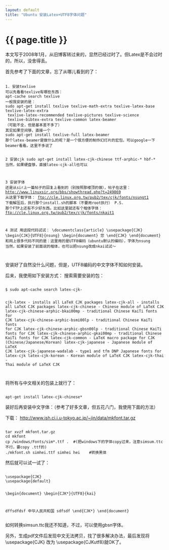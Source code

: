 ```yaml
---
layout: default
title: "Ubuntu 安装Latex+UTF8字体问题"
---
```


# {{ page.title }}

本文写于2008年1月，从旧博客转过来的，显然已经过时了。但Latex是不会过时的，所以，没舍得丢。

首先参考了下面的文章，忘了从哪儿看到的了：

<code>
1. 安装texlive
可以先看看texlive有哪些东西：
apt-cache search texlive
一般我安装的是：
sudo apt-get install texlive texlive-math-extra texlive-latex-base texlive-latex-extra
 texlive-latex-recommended texlive-pictures texlive-science
 texlive-bibtex-extra texlive-common latex-beamer
（可能不全，但是基本差不多了）
其实如果空间够，直接一个
sudo apt-get install texlive-full latex-beamer
那个latex-beamer是做什么的呢？是一个很方便的制作幻灯片的宏包，可以google一下beamer看看。这里不多说了

2 安装cjk
sudo apt-get install latex-cjk-chinese ttf-arphic-* hbf-*
当然，如果硬盘够，直接latex-cjk-all也可以

3 安装字体
还是从sir上一篇帖子的回复上看到的（别按照那楼顶的做），帖子在这里：
http://www.linuxsir.org/bbs/showthread.php?t=249869
从这里下载字体：
ftp://cle.linux.org.tw/pub2/tex/cjk/fonts/nsungt1
下载解压后，执行那个install.sh的脚本（不要用root执行）
P.S. 那个FTP上还有不少好东西。比如这里就还有个楷体字体：
ftp://cle.linux.org.tw/pub2/tex/cjk/fonts/nkait1

4 测试
用这段代码试试：
\documentclass{article}
\usepackage{CJK}
\begin{CJK}{UTF8}{nsung}
\begin{document}
您
\end{CJK}
\end{document}
和网上很多代码不同的是：这里用的是UTF8编码（ubuntu默认的编码），字体为nsung
当然，如果安装了前面说的楷体，也可以把nsung改成nkai试试～

</code>

安装好了自然没什么问题，但是，UTF8编码的中文字体不知如何安装。

后来，我使用如下安装方式：
搜索需要安装的包：

<code>
$ sudo apt-cache search latex-cjk-

cjk-latex - installs all LaTeX CJK packages
latex-cjk-all - installs all LaTeX CJK packages
latex-cjk-chinese - Chinese module of LaTeX CJK
latex-cjk-chinese-arphic-bkai00mp - traditional Chinese KaiTi fonts for CJK
latex-cjk-chinese-arphic-bsmi00lp - traditional Chinese KaiTi fonts for CJK
latex-cjk-chinese-arphic-gbsn00lp - traditional Chinese KaiTi fonts for CJK
latex-cjk-chinese-arphic-gkai00mp - traditional Chinese KaiTi fonts for CJK
latex-cjk-common - LaTeX macro package for CJK (Chinese/Japanese/Korean)
latex-cjk-japanese - Japanese module of LaTeX CJK
latex-cjk-japanese-wadalab - type1 and tfm DNP Japanese fonts for latex-cjk
latex-cjk-korean - Korean module of LaTeX CJK
latex-cjk-thai - Thai module of LaTeX CJK

</code>

将所有与中文相关的包装上就行了：

<code>
apt-get install latex-cjk-chinese*
</code>

装好后再安装中文字体：（参考了好多文章，但五花八门，我使用下面的方法）

下载： http://www.ish.ci.i.u-tokyo.ac.jp/~jin/data/mkfont.tar.gz

<code>
tar xvzf mkfont.tar.gz
cd mkfont
cp /windows/Fonts/sim*.ttf .  #(把windows下的字体copy过来，注意simsum.ttc不行，要copy .ttf的)
./mkfont.sh simhei.ttf simhei hei    #转换黑体
</code>

然后就可以试一试了：

<code>
\usepackage{CJK}
\usepackage{default}

\begin{document}
\begin{CJK*}{UTF8}{kai}

dffsdfdsf
中华人民共和国 sdfsdf
\end{CJK*}
\end{document}

</code>
如何转换simsun.ttc我还不知道，不过，可以使用gbsn字体。

另外，生成pdf文件后发现中文无法拷贝，找了很多解决办法，最后发现将 \usepackage{CJK} 改为 \usepackage{CJKutf8}就OK了。
